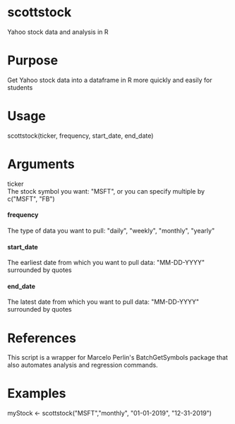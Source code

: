 # scottstock
Yahoo stock data and analysis in R

# Purpose
Get Yahoo stock data into a dataframe in R more quickly and easily for students

# Usage
scottstock(ticker, frequency, start_date, end_date)

# Arguments
ticker	
The stock symbol you want: "MSFT", or you can specify multiple by c("MSFT", "FB")

#### frequency	
The type of data you want to pull: "daily", "weekly", "monthly", "yearly"

#### start_date	
The earliest date from which you want to pull data: "MM-DD-YYYY" surrounded by quotes

#### end_date	
The latest date from which you want to pull data: "MM-DD-YYYY" surrounded by quotes

# References
This script is a wrapper for Marcelo Perlin's BatchGetSymbols package that also automates analysis and regression commands.

# Examples
myStock <- scottstock("MSFT","monthly",
    "01-01-2019", "12-31-2019")
